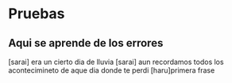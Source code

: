 # Pruebas

## Aqui se aprende de los errores
[sarai] era un cierto dia de lluvia
[sarai] aun recordamos todos los acontecimineto de aque dia donde te perdi
[haru]primera frase

